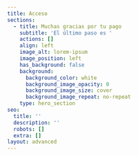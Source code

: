 ```yaml
---
title: Acceso
sections:
  - title: Muchas gracias por tu pago
    subtitle: 'El último paso es '
    actions: []
    align: left
    image_alt: lorem-ipsum
    image_position: left
    has_background: false
    background:
      background_color: white
      background_image_opacity: 0
      background_image_size: cover
      background_image_repeat: no-repeat
    type: hero_section
seo:
  title: ''
  description: ''
  robots: []
  extra: []
layout: advanced
---
```

